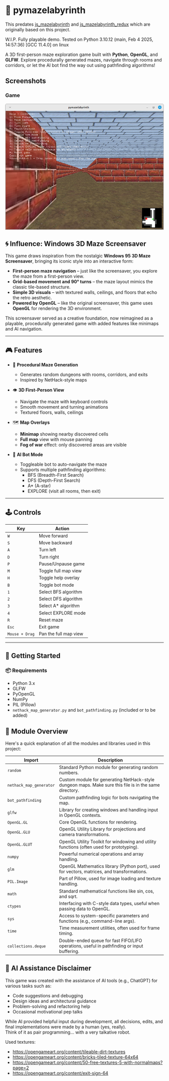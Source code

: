 # 🧱 pymazelabyrinth

This predates [js_mazelabyrinth](https://github.com/pemmyz/js_mazelabyrinth) and [js_mazelabyrinth_redux](https://github.com/pemmyz/js_mazelabyrinth_redux) which are originally based on this project.

W.I.P. Fully playable demo. 
Tested on Python 3.10.12 (main, Feb  4 2025, 14:57:36) [GCC 11.4.0] on linux

A 3D first-person maze exploration game built with **Python**, **OpenGL**, and **GLFW**. Explore procedurally generated mazes, navigate through rooms and corridors, or let the AI bot find the way out using pathfinding algorithms!

## Screenshots

### Game
![Game 1](screenshots/game_1.png)



## 🌀 Influence: Windows 3D Maze Screensaver

This game draws inspiration from the nostalgic **Windows 95 3D Maze Screensaver**, bringing its iconic style into an interactive form:

- **First-person maze navigation** – just like the screensaver, you explore the maze from a first-person view.
- **Grid-based movement and 90° turns** – the maze layout mimics the classic tile-based structure.
- **Simple 3D visuals** – with textured walls, ceilings, and floors that echo the retro aesthetic.
- **Powered by OpenGL** – like the original screensaver, this game uses **OpenGL** for rendering the 3D environment.

This screensaver served as a creative foundation, now reimagined as a playable, procedurally generated game with added features like minimaps and AI navigation.

---

## 🎮 Features

- 🧭 **Procedural Maze Generation**
  - Generates random dungeons with rooms, corridors, and exits
  - Inspired by NetHack-style maps

- 👁️ **3D First-Person View**
  - Navigate the maze with keyboard controls
  - Smooth movement and turning animations
  - Textured floors, walls, ceilings

- 🗺️ **Map Overlays**
  - **Minimap** showing nearby discovered cells
  - **Full map** view with mouse panning
  - **Fog of war** effect: only discovered areas are visible

- 🤖 **AI Bot Mode**
  - Toggleable bot to auto-navigate the maze
  - Supports multiple pathfinding algorithms:
    - BFS (Breadth-First Search)
    - DFS (Depth-First Search)
    - A* (A-star)
    - EXPLORE (visit all rooms, then exit)

---

## 🕹️ Controls

| Key | Action |
|-----|--------|
| `W` | Move forward |
| `S` | Move backward |
| `A` | Turn left |
| `D` | Turn right |
| `P` | Pause/Unpause game |
| `M` | Toggle full map view |
| `H` | Toggle help overlay |
| `B` | Toggle bot mode |
| `1` | Select BFS algorithm |
| `2` | Select DFS algorithm |
| `3` | Select A* algorithm |
| `4` | Select EXPLORE mode |
| `R` | Reset maze |
| `Esc` | Exit game |
| `Mouse + Drag` | Pan the full map view |

---

## 🚀 Getting Started

### 📦 Requirements

- Python 3.x
- GLFW
- PyOpenGL
- NumPy
- PIL (Pillow)
- `nethack_map_generator.py` and `bot_pathfinding.py` (included or to be added)


## 🧩 Module Overview

Here's a quick explanation of all the modules and libraries used in this project:

| Import | Description |
|--------|-------------|
| `random` | Standard Python module for generating random numbers. |
| `nethack_map_generator` | Custom module for generating NetHack-style dungeon maps. Make sure this file is in the same directory. |
| `bot_pathfinding` | Custom pathfinding logic for bots navigating the map. |
| `glfw` | Library for creating windows and handling input in OpenGL contexts. |
| `OpenGL.GL` | Core OpenGL functions for rendering. |
| `OpenGL.GLU` | OpenGL Utility Library for projections and camera transformations. |
| `OpenGL.GLUT` | OpenGL Utility Toolkit for windowing and utility functions (often used for prototyping). |
| `numpy` | Powerful numerical operations and array handling. |
| `glm` | OpenGL Mathematics library (Python port), used for vectors, matrices, and transformations. |
| `PIL.Image` | Part of Pillow, used for image loading and texture handling. |
| `math` | Standard mathematical functions like sin, cos, and sqrt. |
| `ctypes` | Interfacing with C-style data types, useful when passing data to OpenGL. |
| `sys` | Access to system-specific parameters and functions (e.g., command-line args). |
| `time` | Time measurement utilities, often used for frame timing. |
| `collections.deque` | Double-ended queue for fast FIFO/LIFO operations, useful in pathfinding or input buffering. |


## 🤖 AI Assistance Disclaimer

This game was created with the assistance of AI tools (e.g., ChatGPT) for various tasks such as:

- Code suggestions and debugging  
- Design ideas and architectural guidance  
- Problem-solving and refactoring help  
- Occasional motivational pep talks

While AI provided helpful input during development, all decisions, edits, and final implementations were made by a human (yes, really).  
Think of it as pair programming… with a very talkative robot.


Used textures:
- https://opengameart.org/content/tileable-dirt-textures
- https://opengameart.org/content/bricks-tiled-texture-64x64
- https://opengameart.org/content/50-free-textures-5-with-normalmaps?page=2
- https://opengameart.org/content/exit-sign-64
